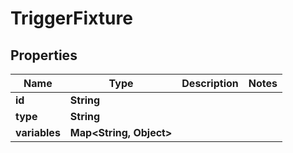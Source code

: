 

# TriggerFixture


## Properties

| Name | Type | Description | Notes |
|------------ | ------------- | ------------- | -------------|
|**id** | **String** |  |  |
|**type** | **String** |  |  |
|**variables** | **Map&lt;String, Object&gt;** |  |  |




